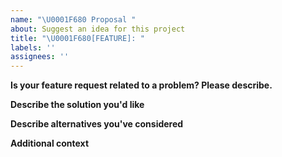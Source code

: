 ```yaml
---
name: "\U0001F680 Proposal "
about: Suggest an idea for this project
title: "\U0001F680[FEATURE]: "
labels: ''
assignees: ''
---
```


**Is your feature request related to a problem? Please describe.**

**Describe the solution you'd like**

**Describe alternatives you've considered**

**Additional context**
